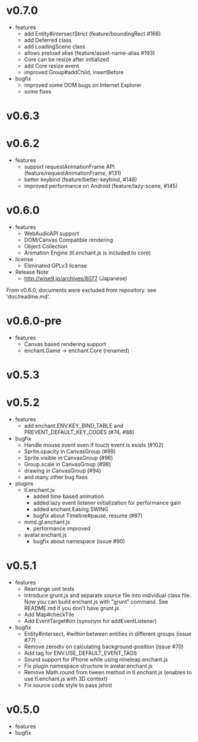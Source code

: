 # v0.7.0

- features
    - add Entity#intersectStrict (feature/boundingRect #166)
    - add Deferred class
    - add LoadingScene class
    - allows preload alias (feature/asset-name-alias #193)
    - Core can be resize after initialized
    - add Core resize event
    - improved Group#addChild, insertBefore
- bugfix
    - improved some DOM bugs on Internet Explorer
    - some fixes

# v0.6.3

# v0.6.2

- features
    - support requestAnimationFrame API (feature/requestAnimationFrame, #131)
    - better keybind (feature/better-keybind, #148)
    - improved performance on Android (feature/lazy-scene, #145)

# v0.6.0

- features
    - WebAudioAPI support
    - DOM/Canvas Compatible rendering
    - Object Collection
    - Animation Engine (tl.enchant.js is included to core)
- license
    - Eliminated GPLv3 license
- Release Note
    - http://wise9.jp/archives/8077 (Japanese)

From v0.6.0, documents were excluded from repository. see 'doc/readme.md'.

# v0.6.0-pre
- features
    - Canvas based rendering support
    - enchant.Game -> enchant.Core (renamed)

# v0.5.3

# v0.5.2

- features
    - add enchant.ENV.KEY_BIND_TABLE and PREVENT_DEFAULT_KEY_CODES (#74, #88)
- bugfix
    - Handle mouse event even if touch event is exists (#102)
    - Sprite.opacity in CanvasGroup (#99)
    - Sprite.visible in CanvasGroup (#96)
    - Group.scale in CanvasGroup (#98)
    - drawing in CanvasGroup (#94)
    - and many other bug fixes
- plugins
    - tl.enchant.js
        - added time based animation
        - added lazy event listener initialization for performance gain
        - added enchant.Easing.SWING
        - bugfix about Timeline#pause, resume (#87)
    - mmd.gl.enchant.js
        - performance improved
    - avatar.enchant.js
        - bugfix about namespace (issue #90)

# v0.5.1

- features 
    - Rearrange unit tests
    - Introduce grunt.js and separate source file into individual class file.
      Now you can build enchant.js with "grunt" command.
      See README.md if you don't have grunt.js.
    - Add Map#checkTile
    - Add EventTarget#on (synonym for addEventListener)
- bugfix
    - Entity#intersect, #within between entities in different groups (issue #77)
    - Remove zerodiv on calculating background-position (issue #70)
    - Add <area> tag for ENV.USE_DEFAULT_EVENT_TAGS
    - Sound support for iPhone while using nineleap.enchant.js
    - Fix plugin namespace structure in avatar.enchant.js
    - Remove Math.round from tween method in tl.enchant.js (enables to use tl.enchant.js with 3D context)
    - Fix source code style to pass jshint

# v0.5.0

- features
- bugfix
